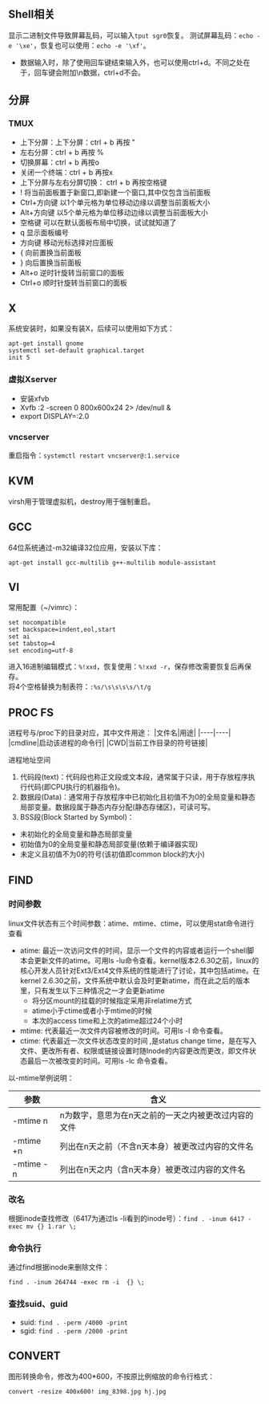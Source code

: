 ## Shell相关
显示二进制文件导致屏幕乱码，可以输入`tput sgr0`恢复。
测试屏幕乱码：`echo -e '\xe'`，恢复也可以使用：`echo -e '\xf'`。  
- 数据输入时，除了使用回车键结束输入外，也可以使用ctrl+d。不同之处在于，回车键会附加\n数据，ctrl+d不会。

## 分屏
### TMUX
- 上下分屏：上下分屏：ctrl + b  再按 "
- 左右分屏：ctrl + b  再按 %
- 切换屏幕：ctrl + b  再按o
- 关闭一个终端：ctrl + b  再按x
- 上下分屏与左右分屏切换： ctrl + b  再按空格键
- ! 将当前面板置于新窗口,即新建一个窗口,其中仅包含当前面板
- Ctrl+方向键 以1个单元格为单位移动边缘以调整当前面板大小
- Alt+方向键 以5个单元格为单位移动边缘以调整当前面板大小
- 空格键 可以在默认面板布局中切换，试试就知道了
- q 显示面板编号
- 方向键 移动光标选择对应面板
- { 向前置换当前面板
- } 向后置换当前面板
- Alt+o 逆时针旋转当前窗口的面板
- Ctrl+o 顺时针旋转当前窗口的面板

## X
系统安装时，如果没有装X，后续可以使用如下方式：
```
apt-get install gnome
systemctl set-default graphical.target
init 5
```

### 虚拟Xserver
- 安装xfvb
- Xvfb :2 -screen 0 800x600x24 2> /dev/null &
- export DISPLAY=:2.0

### vncserver
重启指令：`systemctl restart vncserver@:1.service`

## KVM
virsh用于管理虚拟机，destroy用于强制重启。

## GCC
64位系统通过-m32编译32位应用，安装以下库：
```
apt-get install gcc-multilib g++-multilib module-assistant
```

## VI
常用配置（~/vimrc）：
```
set nocompatible
set backspace=indent,eol,start
set ai
set tabstop=4
set encoding=utf-8
```
进入16进制编辑模式：`%!xxd`，恢复使用：`%!xxd -r`，保存修改需要恢复后再保存。<br>
将4个空格替换为制表符：`:%s/\s\s\s\s/\t/g`

## PROC FS
进程号与/proc下的目录对应，其中文件用途：
|文件名|用途|
|----|----|
|cmdline|启动该进程的命令行|
|CWD|当前工作目录的符号链接|

进程地址空间  
1. 代码段(text)：代码段也称正文段或文本段，通常属于只读，用于存放程序执行代码(即CPU执行的机器指令)。
2. 数据段(Data)：通常用于存放程序中已初始化且初值不为0的全局变量和静态局部变量。数据段属于静态内存分配(静态存储区)，可读可写。
3. BSS段(Block Started by Symbol)：
- 未初始化的全局变量和静态局部变量
- 初始值为0的全局变量和静态局部变量(依赖于编译器实现)
- 未定义且初值不为0的符号(该初值即common block的大小)

## FIND
### 时间参数
linux文件状态有三个时间参数：atime、mtime、ctime，可以使用stat命令进行查看<br>
- atime: 最近一次访问文件的时间，显示一个文件的内容或者运行一个shell脚本会更新文件的atime。可用ls -lu命令查看。kernel版本2.6.30之前，linux的核心开发人员针对Ext3/Ext4文件系统的性能进行了讨论，其中包括atime。在kernel 2.6.30之前，文件系统中默认会及时更新atime，而在此之后的版本里，只有发生以下三种情况之一才会更新atime
  - 将分区mount的挂载的时候指定采用非relatime方式
  - atime小于ctime或者小于mtime的时候
  - 本次的access time和上次的atime超过24个小时
- mtime: 代表最近一次文件内容被修改的时间。可用ls -l 命令查看。
- ctime: 代表最近一次文件状态改变的时间 ,是status change time，是在写入文件、更改所有者、权限或链接设置时随Inode的内容更改而更改，即文件状态最后一次被改变的时间。可用ls -lc 命令查看。<br>

以-mtime举例说明：<br>

| 参数 | 含义 |
| -------- | ---------------------------------------------------- |
| -mtime n | n为数字，意思为在n天之前的一天之内被更改过内容的文件 |
| -mtime +n | 列出在n天之前（不含n天本身）被更改过内容的文件名     |
| -mtime -n | 列出在n天之内（含n天本身）被更改过内容的文件名       |

### 改名
根据inode查找修改（6417为通过ls -li看到的inode号）：`find . -inum 6417 -exec mv {} 1.rar \;`<br>

### 命令执行
通过find根据inode来删除文件：
```
find . -inum 264744 -exec rm -i  {} \;
```

### 查找suid、guid
- suid: `find . -perm /4000 -print`
- sgid: `find . -perm /2000 -print`

## CONVERT
图形转换命令，修改为400*600，不按原比例缩放的命令行格式：
```
convert -resize 400x600! img_8398.jpg hj.jpg
```
